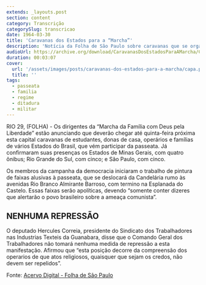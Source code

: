```yaml
---
extends: _layouts.post
section: content
category: Transcrição
categorySlug: transcricao
date: 1964-03-30
title: 'Caravanas dos Estados para a “Marcha”'
description: 'Notícia da Folha de São Paulo sobre caravanas que se organizaram para a Marcha da Família com Deus pela Liberdade em 1964.'
audioUrl: https://archive.org/download/CaravanasDosEstadosParaAMarcha/Caravanas_dos_Estados_para_a_Marcha.mp3
duration: 00:03:07
cover:
  url: '/assets/images/posts/caravanas-dos-estados-para-a-marcha/capa.png'
  title: ''
tags:
  - passeata
  - familia
  - regime
  - ditadura
  - militar
---
```


RIO 29, (FOLHA) - Os dirigentes da “Marcha da Família com Deus pela Liberdade” estão anunciando que deverão chegar até
quinta-feira próxima esta capital caravanas de estudantes, donas de casa, operários e famílias de vários Estados do
Brasil, que vém participar da passeata. Já confirmaram suas presenças os Estados de Minas Gerais, com quatro ônibus; Rio
Grande do Sul, com cinco; e São Paulo, com cinco.

Os membros da campanha da democracia iniciaram o trabalho de pintura de faixas alusivas à passeata, que se deslocará da
Candelária rumo às avenidas Rio Branco Almirante Barroso, com termino na Esplanada do Castelo. Essas faixas serão
apolíticas, devendo “somente conter dizeres que alertarão o povo brasileiro sobre a ameaça comunista”.

## NENHUMA REPRESSÃO

O deputado Hercules Correia, presidente do Sindicato dos Trabalhadores nas Industrias Texteis da Guanabara, disse que o
Comando Geral dos Trabalhadores não tomará nenhuma medida de repressão a esta manifestação. Afirmou que “esta posição
decorre da compreensão dos operarios de que atos religiosos, quaisquer que sejam os credos, não devem ser repelidos”.

Fonte: [Acervo Digital - Folha de São Paulo](http://acervo.folha.com.br/leitor.do?numero=1439&anchor=4448392&origem=busca&pd=c6a95c3eeee61fdfa6e81b0ed9fe5b49)
